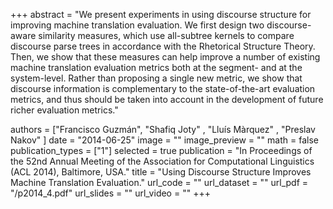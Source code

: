 +++
abstract = "We present experiments in using discourse structure for improving machine translation evaluation. We first design two discourse-aware similarity measures, which use all-subtree kernels to compare discourse parse trees in accordance with the Rhetorical Structure Theory. Then, we show that these measures can help improve a number of existing machine translation evaluation metrics both at the segment- and at the system-level. Rather than proposing a single new metric, we show that discourse information is complementary to the state-of-the-art evaluation metrics, and thus should be taken into account in the development of future richer evaluation metrics."

authors = ["Francisco Guzmán", "Shafiq Joty" , "Lluís Màrquez" , "Preslav Nakov" ]
date = "2014-06-25"
image = ""
image_preview = ""
math = false
publication_types = ["1"]
selected = true
publication = "In Proceedings of the 52nd Annual Meeting of the Association for Computational Linguistics (ACL 2014), Baltimore, USA."
title = "Using Discourse Structure Improves Machine Translation Evaluation."
url_code = ""
url_dataset = ""
url_pdf = "/p2014_4.pdf"
url_slides = ""
url_video = ""
+++


